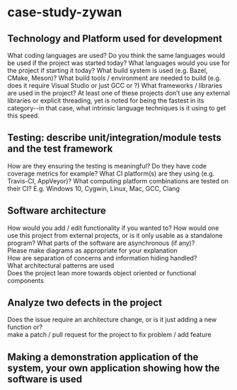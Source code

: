 # case-study-zywan
## Technology and Platform used for development
What coding languages are used? Do you think the same languages would be used if the project was started today? What languages would you use for the project if starting it today?
What build system is used (e.g. Bazel, CMake, Meson)? What build tools / environment are needed to build (e.g. does it require Visual Studio or just GCC or ?)
What frameworks / libraries are used in the project? At least one of these projects don’t use any external libraries or explicit threading, yet is noted for being the fastest in its category--in that case, what intrinsic language techniques is it using to get this speed.
## Testing: describe unit/integration/module tests and the test framework
How are they ensuring the testing is meaningful? Do they have code coverage metrics for example?
What CI platform(s) are they using (e.g. Travis-CI, AppVeyor)?
What computing platform combinations are tested on their CI? E.g. Windows 10, Cygwin, Linux, Mac, GCC, Clang
## Software architecture
How would you add / edit functionality if you wanted to? How would one use this project from external projects, or is it only usable as a standalone program?
What parts of the software are asynchronous (if any)?    
Please make diagrams as appropriate for your explanation    
How are separation of concerns and information hiding handled?     
What architectural patterns are used    
Does the project lean more towards object oriented or functional components
## Analyze two defects in the project
Does the issue require an architecture change, or is it just adding a new function or?   
make a patch / pull request for the project to fix problem / add feature     
## Making a demonstration application of the system, your own application showing how the software is used
